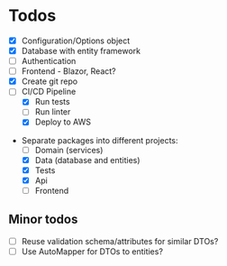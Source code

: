 ﻿# Todos

- [x] Configuration/Options object
- [x] Database with entity framework
- [ ] Authentication
- [ ] Frontend - Blazor, React?
- [x] Create git repo
- [ ] CI/CD Pipeline
    - [x] Run tests
    - [ ] Run linter
    - [x] Deploy to AWS
- Separate packages into different projects:
    - [ ] Domain (services)
    - [x] Data (database and entities)
    - [x] Tests
    - [x] Api
    - [ ] Frontend

## Minor todos

- [ ] Reuse validation schema/attributes for similar DTOs?
- [ ] Use AutoMapper for DTOs to entities?